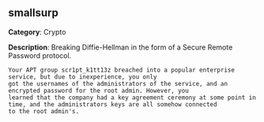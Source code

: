 ## smallsurp

__Category__: Crypto

__Description__: Breaking Diffie-Hellman in the form of a Secure Remote Password protocol.

```
Your APT group scr1pt_k1tt13z breached into a popular enterprise service, but due to inexperience, you only
got the usernames of the administrators of the service, and an encrypted password for the root admin. However, you
learned that the company had a key agreement ceremony at some point in time, and the administrators keys are all somehow connected
to the root admin's.
```
